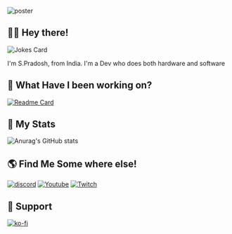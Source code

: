 ![poster](https://user-images.githubusercontent.com/69463173/159645633-6096a6ed-b759-4ad9-879c-df36cd008cfe.png)

## 🙋‍♂️ Hey there!
  ![Jokes Card](https://readme-jokes.vercel.app/api)
  
  I'm S.Pradosh, from India. I'm a Dev who does both hardware and software
  
## 🌱 What Have I been working on?
  [![Readme Card](https://github-readme-stats.vercel.app/api/pin?username=pradosh-arduino&repo=Melon-Language&show_owner=true)](https://github.com/pradosh-arduino/Melon-Language)
  
## 🌟 My Stats
  ![Anurag's GitHub stats](https://github-readme-stats.vercel.app/api?username=pradosh-arduino&show_icons=true&theme=cobalt)
 
## 🌎 Find Me Some where else!
  [![discord](https://img.shields.io/badge/-Discord-blueviolet?style=flat-square&logo=discord)](https://discord.gg/ChP4RMgcKG)
  [![Youtube](https://img.shields.io/badge/-Youtube-red?style=flat-square&logo=youtube)](https://www.youtube.com/channel/UC--vE8xV5vTVl4UMSq-q5ZA)
  [![Twitch](https://img.shields.io/badge/-Twitch-purple?style=flat-square&logo=twitch)](https://www.twitch.tv/itspradoshgame)
  
## 💖 Support
  [![ko-fi](https://ko-fi.com/img/githubbutton_sm.svg)](https://ko-fi.com/U7U1BKS5N)
